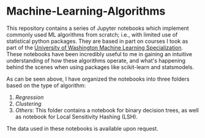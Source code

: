 # Machine-Learning-Algorithms
This repository contains a series of Jupyter notebooks which implement commonly used ML algorithms from scratch; i.e., with limited use of statistical python packages. They are based in part on courses I took as part of the [University of Washington Machine Learning Specialization](https://www.coursera.org/account/accomplishments/specialization/W35H22CMFSTK). These notebooks have been incredibly useful to me in gaining an intuitive understanding of how these algorithms operate, and what's happening behind the scenes when using packages like scikit-learn and statsmodels. 

As can be seen above, I have organized the notebooks into three folders based on the type of algorithm: 

1. *Regression*
2. *Clustering*
3. *Others*: This folder contains a notebook for binary decision trees, as well as notebook for Local Sensitivity Hashing (LSH).

The data used in these notebooks is available upon request.
